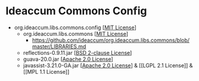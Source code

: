 # Ideaccum Commons Config

+ org.ideaccum.libs.commons.config [[MIT License]]
  + org.ideaccum.libs.commons [[MIT License]]
    + https://github.com/ideaccum/org.ideaccum.libs.commons/blob/master/LIBRARIES.md
  + reflections-0.9.11.jar [[BSD 2-clause License]]
  + guava-20.0.jar [[Apache 2.0 License]]
  + javassist-3.21.0-GA.jar [[Apache 2.0 License]] & [[LGPL 2.1 License]] & [[MPL 1.1 License]]

[MIT License]:https://opensource.org/licenses/MIT
[BSD 2-clause License]:https://opensource.org/licenses/bsd-license.php
[Apache 2.0 License]:http://www.apache.org/licenses/LICENSE-2.0.txt
